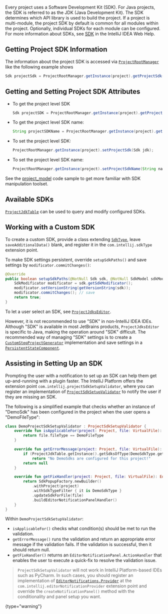 [//]: # (title: SDK)

<!-- Copyright 2000-2022 JetBrains s.r.o. and other contributors. Use of this source code is governed by the Apache 2.0 license that can be found in the LICENSE file. -->

Every project uses a Software Development Kit (SDK).
For Java projects, the SDK is referred to as the JDK (Java Development Kit).
The SDK determines which API library is used to build the project.
If a project is multi-module, the project SDK by default is common for all modules within the project.
Optionally, individual SDKs for each module can be configured.
For more information about SDKs, see [SDK](https://www.jetbrains.com/help/idea/working-with-sdks.html) in the IntelliJ IDEA Web Help.

## Getting Project SDK Information
The information about the project SDK is accessed via [`ProjectRootManager`](upsource:///platform/projectModel-api/src/com/intellij/openapi/roots/ProjectRootManager.java) like the following example shows

```java
Sdk projectSdk = ProjectRootManager.getInstance(project).getProjectSdk();
```

## Getting and Setting Project SDK Attributes

* To get the project level SDK

  ```java
  Sdk projectSDK = ProjectRootManager.getInstance(project).getProjectSdk();
  ```

* To get the project level SDK name:

  ```java
  String projectSDKName = ProjectRootManager.getInstance(project).getProjectSdkName();
  ```

* To set the project level SDK:

  ```java
  ProjectRootManager.getInstance(project).setProjectSdk(Sdk jdk);
  ```

* To set the project level SDK name:

  ```java
  ProjectRootManager.getInstance(project).setProjectSdkName(String name);
  ```

See the [project_model](https://github.com/JetBrains/intellij-sdk-code-samples/tree/main/project_model/src/main/java/org/intellij/sdk/project/model/ProjectSdkAction.java) code sample to get more familiar with SDK manipulation toolset.

## Available SDKs

[`ProjectJdkTable`](upsource:///platform/projectModel-api/src/com/intellij/openapi/projectRoots/ProjectJdkTable.java) can be used to query and modify configured SDKs.

## Working with a Custom SDK

To create a custom SDK, provide a class extending [`SdkType`](upsource:///platform/lang-core/src/com/intellij/openapi/projectRoots/SdkType.java), leave `saveAdditionalData()` blank, and register it in the `com.intellij.sdkType` extension point.

To make SDK settings persistent, override `setupSdkPaths()` and save settings by `modificator.commitChanges()`:

```java
@Override
public boolean setupSdkPaths(@NotNull Sdk sdk, @NotNull SdkModel sdkModel) {
    SdkModificator modificator = sdk.getSdkModificator();
    modificator.setVersionString(getVersionString(sdk));
    modificator.commitChanges(); // save
    return true;
}
```

To let a user select an SDK, see [`ProjectJdksEditor`](upsource:///java/idea-ui/src/com/intellij/openapi/projectRoots/ui/ProjectJdksEditor.java).

However, it is not recommended to use "SDK" in non-IntelliJ IDEA IDEs.
Although "SDK" is available in most JetBrains products, `ProjectJdksEditor` is specific to Java, making the operation around "SDK" difficult.
The recommended way of managing "SDK" settings is to create a [`CustomStepProjectGenerator`](upsource:///platform/lang-impl/src/com/intellij/ide/util/projectWizard/CustomStepProjectGenerator.java) implementation and save settings in a [`PersistentStateComponent`](persisting_state_of_components.md).

## Assisting in Setting Up an SDK

Prompting the user with a notification to set up an SDK can help them get up-and-running with a plugin faster.
The IntelliJ Platform offers the extension point `com.intellij.projectSdkSetupValidator`, where you can register an implementation of [`ProjectSdkSetupValidator`](upsource:///platform/lang-impl/src/com/intellij/codeInsight/daemon/ProjectSdkSetupValidator.java) to notify the user if they are missing an SDK.

The following is a simplified example that checks whether an instance of "DemoSdk" has been configured in the project when the user opens a "DemoFileType":

```kotlin
class DemoProjectSdkSetupValidator : ProjectSdkSetupValidator {
    override fun isApplicableFor(project: Project, file: VirtualFile): Boolean {
        return file.fileType == DemoFileType
    }

    override fun getErrorMessage(project: Project, file: VirtualFile): String? {
        if (ProjectJdkTable.getInstance().getSdksOfType(DemoSdkType.getInstance()).isEmpty())
            return "No DemoSdks are configured for this project!"
        return null
    }

    override fun getFixHandler(project: Project, file: VirtualFile): EditorNotificationPanel.ActionHandler {
        return SdkPopupFactory.newBuilder()
            .withProject(project)
            .withSdkTypeFilter { it is DemoSdkType }
            .updateSdkForFile(file)
            .buildEditorNotificationPanelHandler()
    }
}
```

Within `DemoProjectSdkSetupValidator`:

- `isApplicableFor()` checks what condition(s) should be met to run the validation.
- `getErrorMessage()` runs the validation and return an appropriate error message if the validation fails.
  If the validation is successful, then it should return null.
- `getFixHandler()` returns an `EditorNotificationPanel.ActionHandler` that enables the user to execute a quick-fix to resolve the validation issue.


> `ProjectSdkSetupValidator` will not work in IntelliJ Platform-based IDEs such as PyCharm.
> In such cases, you should register an implementation of [`EditorNotifications.Provider`](upsource:///platform/platform-api/src/com/intellij/ui/EditorNotifications.java) at the `com.intellij.editorNotificationProvider` extension point and override the `createNotificationPanel()` method with the conditionality and panel setup you want.
>
{type="warning"}

